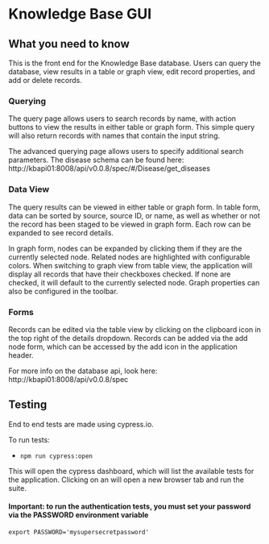 # Knowledge Base GUI

## What you need to know

This is the front end for the Knowledge Base database. Users can query the database, view results in a table or graph view, edit record properties, and add or delete records.

### Querying
The query page allows users to search records by name, with action buttons to view the results in either table or graph form. This simple query will also return records with names that contain the input string.

The advanced querying page allows users to specify additional search parameters. The disease schema can be found here: http://kbapi01:8008/api/v0.0.8/spec/#/Disease/get_diseases

### Data View

The query results can be viewed in either table or graph form. In table form, data can be sorted by source, source ID, or name, as well as whether or not the record has been staged to be viewed in graph form. Each row can be expanded to see record details.

In graph form, nodes can be expanded by clicking them if they are the currently selected node. Related nodes are highlighted with configurable colors. When switching to graph view from table view, the application will display all records that have their checkboxes checked. If none are checked, it will default to the currently selected node. Graph properties can also be configured in the toolbar.

### Forms

Records can be edited via the table view by clicking on the clipboard icon in the top right of the details dropdown. Records can be added via the add node form, which can be accessed by the add icon in the application header.

For more info on the database api, look here: http://kbapi01:8008/api/v0.0.8/spec


## Testing

End to end tests are made using cypress.io.

To run tests:
* `npm run cypress:open`

This will open the cypress dashboard, which will list the available tests for the application. Clicking on an will open a new browser tab and run the suite.

#### Important: to run the authentication tests, you must set your password via the PASSWORD environment variable 

``` 
export PASSWORD='mysupersecretpassword'
```
